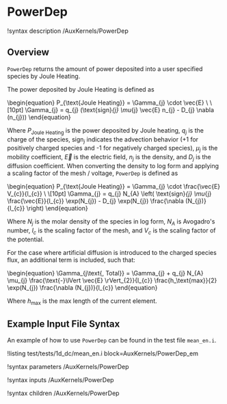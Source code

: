 # PowerDep

!syntax description /AuxKernels/PowerDep

## Overview

`PowerDep` returns the amount of power deposited into a user specified species by
Joule Heating.

The power deposited by Joule Heating is defined as

\begin{equation}
P_{\text{Joule Heating}} = \Gamma_{j} \cdot \vec{E} \\
\\[10pt]
\Gamma_{j} = q_{j} (\text{sign}_{j} \mu_{j} \vec{E} n_{j} - D_{j} \nabla (n_{j}))
\end{equation}

Where $P_{\text{Joule Heating}}$ is the power deposited by Joule heating, $q_{j}$ is the charge of the species, $\text{sign}_{j}$ indicates the advection behavior ($\text{+}1$ for positively charged species and $\text{-}1$ for negatively charged species), $\mu_{j}$ is the mobility coefficient,
$\vec{E}$ is the electric field, $n_{j}$ is the density, and $D_{j}$ is the diffusion coefficient.
When converting the density to log form and applying a scaling factor of the mesh / voltage,
`PowerDep` is defined as

\begin{equation}
P_{\text{Joule Heating}} = \Gamma_{j}  \cdot \frac{\vec{E} V_{c}}{l_{c}} \\
\\[10pt]
\Gamma_{j} = q_{j} N_{A} \left( \text{sign}_{j} \mu_{j} \frac{\vec{E}}{l_{c}} \exp(N_{j}) - D_{j} \exp(N_{j}) \frac{\nabla (N_{j})}{l_{c}} \right)
\end{equation}

Where $N_{j}$ is the molar density of the species in log form, $N_{A}$ is Avogadro's
number, $l_{c}$ is the scaling factor of the mesh, and $V_{c}$ is the scaling factor
of the potential.

For the case where artificial diffusion is introduced to the charged species flux, an additional term is included, such that:

\begin{equation}
\Gamma_{j\text{, Total}} = \Gamma_{j} + q_{j} N_{A} \mu_{j} \frac{\text{-}\lVert \vec{E} \rVert_{2}}{l_{c}} \frac{h_\text{max}}{2} \exp(N_{j}) \frac{\nabla (N_{j})}{l_{c}}
\end{equation}

Where $h_\text{max}$ is the max length of the current element.

## Example Input File Syntax

An example of how to use `PowerDep` can be found in the
test file `mean_en.i`.

!listing test/tests/1d_dc/mean_en.i block=AuxKernels/PowerDep_em

!syntax parameters /AuxKernels/PowerDep

!syntax inputs /AuxKernels/PowerDep

!syntax children /AuxKernels/PowerDep
